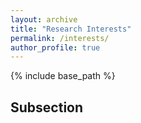 ```yaml
---
layout: archive
title: "Research Interests"
permalink: /interests/
author_profile: true
---
```


{% include base_path %}

## Subsection
